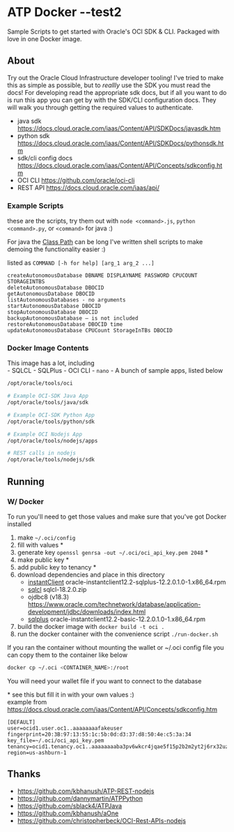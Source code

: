# ATP Docker --test2
Sample Scripts to get started with Oracle's OCI SDK & CLI. Packaged with love in one Docker image. 

## About
Try out the Oracle Cloud Infrastructure developer tooling! I've tried to make this as simple as possible, but to *reallly* use the SDK you must read the docs! For developing read the appropriate sdk docs, but if all you want to do is run this app you can get by with the SDK/CLI configuration docs. They will walk you through getting the required values to authenticate. 

- java sdk  https://docs.cloud.oracle.com/iaas/Content/API/SDKDocs/javasdk.htm 
- python sdk https://docs.cloud.oracle.com/iaas/Content/API/SDKDocs/pythonsdk.htm
- sdk/cli config docs https://docs.cloud.oracle.com/iaas/Content/API/Concepts/sdkconfig.htm 
- OCI CLI https://github.com/oracle/oci-cli 
- REST API https://docs.cloud.oracle.com/iaas/api/


### Example Scripts 
these are the scripts, try them out with `node <command>.js`, `python <command>.py`, or `<command>` for java :)

For java the [Class Path](https://docs.oracle.com/javase/tutorial/essential/environment/paths.html) can be long I've written shell scripts to make demoing the functionality easier :) 

listed as `COMMAND [-h for help] [arg_1 arg_2 ...]` 

```
createAutonomousDatabase DBNAME DISPLAYNAME PASSWORD CPUCOUNT STORAGEINTBS
deleteAutonomousDatabase DBOCID
getAutonomousDatabase DBOCID
listAutonomousDatabases - no arguments
startAutonomousDatabase DBOCID
stopAutonomousDatabase DBOCID
backupAutonomousDatabase – is not included
restoreAutonomousDatabase DBOCID time
updateAutonomousDatabase CPUCount StorageInTBs DBOCID
```

### Docker Image Contents 

This image has a lot, including  
    - SQLCL
    - SQLPlus
    - OCI CLI 
    - `nano`
    - A bunch of sample apps, listed below

```bash
/opt/oracle/tools/oci

# Example OCI-SDK Java App
/opt/oracle/tools/java/sdk

# Example OCI-SDK Python App
/opt/oracle/tools/python/sdk

# Example OCI Nodejs App
/opt/oracle/tools/nodejs/apps

# REST calls in nodejs
/opt/oracle/tools/nodejs/sdk

```


## Running 

### W/ Docker
To run you'll need to get those values and make sure that you've got Docker installed

1. make    `~/.oci/config`
2. fill with values *
3. generate key `openssl genrsa -out ~/.oci/oci_api_key.pem 2048` *
4. make public key *
5. add public key to tenancy *
1. download dependencies and place in this directory
    - [instantClient](https://www.oracle.com/technetwork/database/database-technologies/instant-client/downloads/index.html) oracle-instantclient12.2-sqlplus-12.2.0.1.0-1.x86_64.rpm 
    - [sqlcl](https://www.oracle.com/technetwork/developer-tools/sqlcl/downloads/index.html) sqlcl-18.2.0.zip 
    - ojdbc8 (v18.3) https://www.oracle.com/technetwork/database/application-development/jdbc/downloads/index.html 
    - [sqlplus](https://www.oracle.com/technetwork/topics/linuxx86-64soft-092277.html) oracle-instantclient12.2-basic-12.2.0.1.0-1.x86_64.rpm 
6. build the docker image with `docker build -t oci .`
7. run the docker container with the convenience script `./run-docker.sh`

If you ran the container without mounting the wallet or ~/.oci config file you can copy them to the container like below
```bash
docker cp ~/.oci <CONTAINER_NAME>:/root
```
You will need your wallet file if you want to connect to the database


\* see this but fill it in with your own values :)  
example from https://docs.cloud.oracle.com/iaas/Content/API/Concepts/sdkconfig.htm
```
[DEFAULT]
user=ocid1.user.oc1..aaaaaaaafakeuser
fingerprint=20:3B:97:13:55:1c:5b:0d:d3:37:d8:50:4e:c5:3a:34
key_file=~/.oci/oci_api_key.pem
tenancy=ocid1.tenancy.oc1..aaaaaaaaba3pv6wkcr4jqae5f15p2b2m2yt2j6rx32uzr4h25vqstifsfdsq
region=us-ashburn-1
```


## Thanks 
- https://github.com/kbhanush/ATP-REST-nodejs
- https://github.com/dannymartin/ATPPython
- https://github.com/sblack4/ATPJava
- https://github.com/kbhanush/aOne
- https://github.com/christopherbeck/OCI-Rest-APIs-nodejs 
